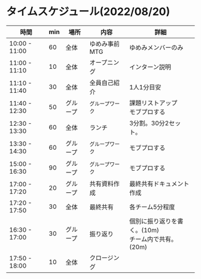 # タイムスケジュール(2022/08/20)

| 時間            | min | 場所   | 内容        | 詳細                                 |
|---------------|-----|------|-----------|------------------------------------|
| 10:00 - 11:00 | 60  | 全体   | ゆめみ事前MTG  | ゆめみメンバーのみ                          |
| 11:00 - 11:10 | 10  | 全体   | オープニング    | インターン説明                            |
| 11:10 - 11:40 | 30  | 全体   | 全員自己紹介    | 1人1分目安                             |
| 11:40 - 12:30 | 50  | グループ | `グループワーク` | 課題リストアップ<br/>モブプロする                |
| 12:30 - 13:30 | 60  | 全体   | ランチ       | 3分割。30分2セット。                       |
| 13:30 - 14:30 | 60  | グループ | `グループワーク` | モブプロする                             |
| 15:00 - 16:30 | 90  | グループ | `グループワーク` | モブプロする                             |
| 17:00 - 17:20 | 20  | グループ | 共有資料作成    | 最終共有ドキュメント作成                       |
| 17:20 - 17:50 | 30  | 全体   | 最終共有      | 各チーム5分程度                           |
| 16:30 - 17:00 | 30  | グループ | 振り返り      | 個別に振り返りを書く。(10m)<br/>チーム内で共有。(20m) |
| 17:50 - 18:00 | 10  | 全体   | クロージング    |                                    |

